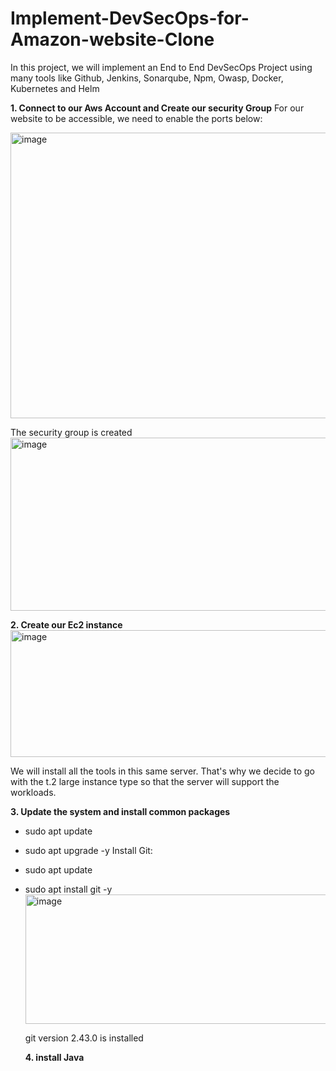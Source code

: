 # Implement-DevSecOps-for-Amazon-website-Clone
In this project, we will implement an End to End DevSecOps Project using many tools like Github, Jenkins, Sonarqube, Npm, Owasp, Docker, Kubernetes and Helm


**1. Connect to our Aws Account and Create our security Group**
For our website to be accessible, we need to enable the ports below:

<img width="1646" height="457" alt="image" src="https://github.com/user-attachments/assets/cfa35f4e-11de-496c-883c-d87b8d5419c7" />


The security group is created
<img width="1422" height="277" alt="image" src="https://github.com/user-attachments/assets/467fb0ce-f10e-45b9-b9bf-68094fb7b122" />

**2. Create our Ec2 instance**
<img width="1352" height="203" alt="image" src="https://github.com/user-attachments/assets/79f0153a-bd48-4270-ab5f-4e305c57aabc" />

We will install all the tools in this same server. That's why we decide to go with the t.2 large instance type so that the server will support the workloads.

**3. Update the system and install common packages**
- sudo apt update
- sudo apt upgrade -y
  Install Git:
- sudo apt update
- sudo apt install git -y
  <img width="672" height="207" alt="image" src="https://github.com/user-attachments/assets/c050ccfe-185e-4285-b2bc-d9532288fc89" />

  git version 2.43.0 is installed

  **4. install Java**

  

